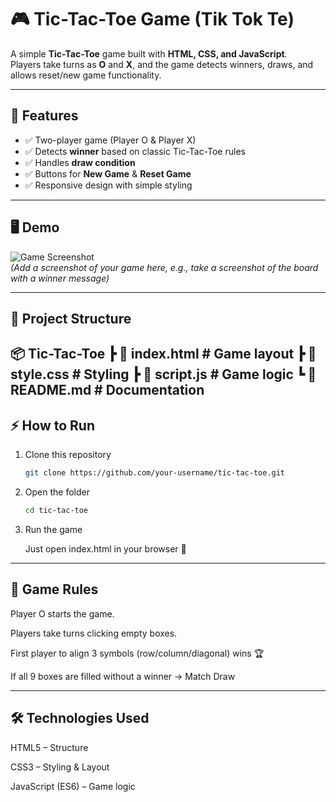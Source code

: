 # 🎮 Tic-Tac-Toe Game (Tik Tok Te)

A simple **Tic-Tac-Toe** game built with **HTML, CSS, and JavaScript**.  
Players take turns as **O** and **X**, and the game detects winners, draws, and allows reset/new game functionality.  

---

## 🚀 Features
- ✅ Two-player game (Player O & Player X)  
- ✅ Detects **winner** based on classic Tic-Tac-Toe rules  
- ✅ Handles **draw condition**  
- ✅ Buttons for **New Game** & **Reset Game**  
- ✅ Responsive design with simple styling  

---

## 🖥️ Demo
![Game Screenshot]("https://github.com/Bhatnagesh/tic-tac-toe-game/blob/main/img.png")  
*(Add a screenshot of your game here, e.g., take a screenshot of the board with a winner message)*

---

## 📂 Project Structure
📦 Tic-Tac-Toe
┣ 📜 index.html # Game layout
┣ 📜 style.css # Styling
┣ 📜 script.js # Game logic
┗ 📜 README.md # Documentation
---

## ⚡ How to Run
1. Clone this repository  
   ```bash
   git clone https://github.com/your-username/tic-tac-toe.git

2. Open the folder
   ```bash
   cd tic-tac-toe
3. Run the game

    Just open index.html in your browser 🚀
---

## 🎯 Game Rules
Player O starts the game.

Players take turns clicking empty boxes.

First player to align 3 symbols (row/column/diagonal) wins 🏆

If all 9 boxes are filled without a winner → Match Draw

---

## 🛠️ Technologies Used

HTML5 – Structure

CSS3 – Styling & Layout

JavaScript (ES6) – Game logic

